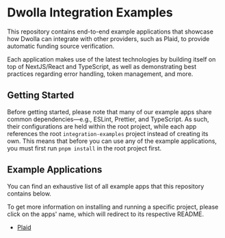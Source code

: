 # Dwolla Integration Examples

This repository contains end-to-end example applications that showcase how Dwolla can integrate with other providers, such as Plaid, to provide automatic funding source verification. 

Each application makes use of the latest technologies by building itself on top of NextJS/React and TypeScript, as well as demonstrating best practices regarding error handling, token management, and more.

## Getting Started

Before getting started, please note that many of our example apps share common dependencies—e.g., ESLint, Prettier, and TypeScript. As such, their configurations are held within the root project, while each app references the root `integration-examples` project instead of creating its own. This means that before you can use any of the example applications, you must first run `pnpm install` in the root project first.

## Example Applications

You can find an exhaustive list of all example apps that this repository contains below.

To get more information on installing and running a specific project, please click on the apps' name, which will redirect to its respective README.

* [Plaid](https://github.com/Dwolla/integration-examples/tree/main/packages/plaid-funding-source#readme)